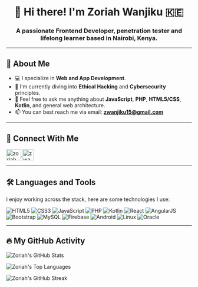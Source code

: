 <h1 align="center">👋 Hi there! I'm Zoriah Wanjiku 🇰🇪</h1>
<h3 align="center">A passionate Frontend Developer, penetration tester and lifelong learner based in Nairobi, Kenya.</h3>

---

## 🚀 About Me

* 💻 I specialize in **Web and App Development**.
* 🌱 I'm currently diving into **Ethical Hacking** and **Cybersecurity** principles.
* 💬 Feel free to ask me anything about **JavaScript**, **PHP**, **HTML5/CSS**, **Kotlin**, and general web architecture.
* 📫 You can best reach me via email: **zwanjiku15@gmail.com**

---

## 🔗 Connect With Me

<p align="left">
    <a href="https://linkedin.com/in/zoriah wanjiku" target="blank">
        <img align="center" src="https://raw.githubusercontent.com/rahuldkjain/github-profile-readme-generator/master/src/images/icons/Social/linked-in-alt.svg" alt="zoriah wanjiku" height="30" width="40" />
    </a>
    <a href="mailto:zwanjiku15@gmail.com" target="_blank">
        <img align="center" src="https://img.shields.io/badge/Gmail-D14836?style=for-the-badge&logo=gmail&logoColor=white" alt="zwanjiku15@gmail.com" height="30" />
    </a>
</p>

---

## 🛠️ Languages and Tools

I enjoy working across the stack, here are some technologies I use:

<p align="left">
    <img src="https://img.shields.io/badge/HTML5-E34F26?style=for-the-badge&logo=html5&logoColor=white" alt="HTML5" />
    <img src="https://img.shields.io/badge/CSS3-1572B6?style=for-the-badge&logo=css3&logoColor=white" alt="CSS3" />
    <img src="https://img.shields.io/badge/JavaScript-F7DF1E?style=for-the-badge&logo=javascript&logoColor=black" alt="JavaScript" />
    <img src="https://img.shields.io/badge/PHP-777BB4?style=for-the-badge&logo=php&logoColor=white" alt="PHP" />
    <img src="https://img.shields.io/badge/Kotlin-0095D5?style=for-the-badge&logo=kotlin&logoColor=white" alt="Kotlin" />
    <img src="https://img.shields.io/badge/React-61DAFB?style=for-the-badge&logo=react&logoColor=black" alt="React" />
    <img src="https://img.shields.io/badge/AngularJS-E23237?style=for-the-badge&logo=angularjs&logoColor=white" alt="AngularJS" />
    <img src="https://img.shields.io/badge/Bootstrap-563D7C?style=for-the-badge&logo=bootstrap&logoColor=white" alt="Bootstrap" />
    <img src="https://img.shields.io/badge/MySQL-4479A1?style=for-the-badge&logo=mysql&logoColor=white" alt="MySQL" />
    <img src="https://img.shields.io/badge/Firebase-FFCA28?style=for-the-badge&logo=firebase&logoColor=black" alt="Firebase" />
    <img src="https://img.shields.io/badge/Android-3DDC84?style=for-the-badge&logo=android&logoColor=white" alt="Android" />
    <img src="https://img.shields.io/badge/Linux-FCC624?style=for-the-badge&logo=linux&logoColor=black" alt="Linux" />
    <img src="https://img.shields.io/badge/Oracle-F80000?style=for-the-badge&logo=oracle&logoColor=white" alt="Oracle" />
</p>

---

## 🔥 My GitHub Activity

<p>
    <img align="center" src="https://github-readme-stats.vercel.app/api?username=zoriah7&show_icons=true&locale=en&theme=tokyonight" alt="Zoriah's GitHub Stats" />
</p>

<p>
    <img align="center" src="https://github-readme-stats.vercel.app/api/top-langs?username=zoriah7&show_icons=true&locale=en&layout=compact&theme=gotham" alt="Zoriah's Top Languages" />
</p>

<p>
    <img align="center" src="https://github-readme-streak-stats.demolab.com/?user=zoriah7&theme=dark" alt="Zoriah's GitHub Streak" />
</p>
